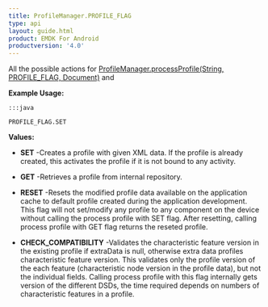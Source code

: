 ```yaml
---
title: ProfileManager.PROFILE_FLAG
type: api
layout: guide.html
product: EMDK For Android
productversion: '4.0'
---
```



All the possible actions for [ ProfileManager.processProfile(String, PROFILE_FLAG, Document)](../ProfileManager#processprofile) 
 and 

**Example Usage:**
	
	:::java
	
	PROFILE_FLAG.SET
	


**Values:**

* **SET** -Creates a profile with given XML data. If the profile is already created, 
 this activates the profile if it is not bound to any activity.

* **GET** -Retrieves a profile from internal repository.

* **RESET** -Resets the modified profile data available on the application cache to default profile created during the application development.
 This flag will not set/modify any profile to any component on the device without calling the process profile with SET flag. 
 After resetting, calling process profile with GET flag returns the reseted profile.

* **CHECK_COMPATIBILITY** -Validates the characteristic feature version in the existing profile if extraData is null, otherwise extra data profiles characteristic feature version.
 This validates only the profile version of the each feature (characteristic node version in the profile data), but not the individual fields.
 Calling process profile with this flag internally gets version of the different DSDs, the time required depends on numbers of characteristic features in a profile.












